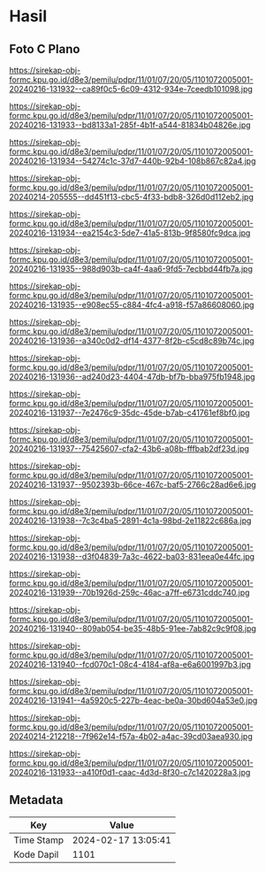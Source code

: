 # Hasil

## Foto C Plano

https://sirekap-obj-formc.kpu.go.id/d8e3/pemilu/pdpr/11/01/07/20/05/1101072005001-20240216-131932--ca89f0c5-6c09-4312-934e-7ceedb101098.jpg

https://sirekap-obj-formc.kpu.go.id/d8e3/pemilu/pdpr/11/01/07/20/05/1101072005001-20240216-131933--bd8133a1-285f-4b1f-a544-81834b04826e.jpg

https://sirekap-obj-formc.kpu.go.id/d8e3/pemilu/pdpr/11/01/07/20/05/1101072005001-20240216-131934--54274c1c-37d7-440b-92b4-108b867c82a4.jpg

https://sirekap-obj-formc.kpu.go.id/d8e3/pemilu/pdpr/11/01/07/20/05/1101072005001-20240214-205555--dd451f13-cbc5-4f33-bdb8-326d0d112eb2.jpg

https://sirekap-obj-formc.kpu.go.id/d8e3/pemilu/pdpr/11/01/07/20/05/1101072005001-20240216-131934--ea2154c3-5de7-41a5-813b-9f8580fc9dca.jpg

https://sirekap-obj-formc.kpu.go.id/d8e3/pemilu/pdpr/11/01/07/20/05/1101072005001-20240216-131935--988d903b-ca4f-4aa6-9fd5-7ecbbd44fb7a.jpg

https://sirekap-obj-formc.kpu.go.id/d8e3/pemilu/pdpr/11/01/07/20/05/1101072005001-20240216-131935--e908ec55-c884-4fc4-a918-f57a86608060.jpg

https://sirekap-obj-formc.kpu.go.id/d8e3/pemilu/pdpr/11/01/07/20/05/1101072005001-20240216-131936--a340c0d2-df14-4377-8f2b-c5cd8c89b74c.jpg

https://sirekap-obj-formc.kpu.go.id/d8e3/pemilu/pdpr/11/01/07/20/05/1101072005001-20240216-131936--ad240d23-4404-47db-bf7b-bba975fb1948.jpg

https://sirekap-obj-formc.kpu.go.id/d8e3/pemilu/pdpr/11/01/07/20/05/1101072005001-20240216-131937--7e2476c9-35dc-45de-b7ab-c41761ef8bf0.jpg

https://sirekap-obj-formc.kpu.go.id/d8e3/pemilu/pdpr/11/01/07/20/05/1101072005001-20240216-131937--75425607-cfa2-43b6-a08b-fffbab2df23d.jpg

https://sirekap-obj-formc.kpu.go.id/d8e3/pemilu/pdpr/11/01/07/20/05/1101072005001-20240216-131937--9502393b-66ce-467c-baf5-2766c28ad6e6.jpg

https://sirekap-obj-formc.kpu.go.id/d8e3/pemilu/pdpr/11/01/07/20/05/1101072005001-20240216-131938--7c3c4ba5-2891-4c1a-98bd-2e11822c686a.jpg

https://sirekap-obj-formc.kpu.go.id/d8e3/pemilu/pdpr/11/01/07/20/05/1101072005001-20240216-131938--d3f04839-7a3c-4622-ba03-831eea0e44fc.jpg

https://sirekap-obj-formc.kpu.go.id/d8e3/pemilu/pdpr/11/01/07/20/05/1101072005001-20240216-131939--70b1926d-259c-46ac-a7ff-e6731cddc740.jpg

https://sirekap-obj-formc.kpu.go.id/d8e3/pemilu/pdpr/11/01/07/20/05/1101072005001-20240216-131940--809ab054-be35-48b5-91ee-7ab82c9c9f08.jpg

https://sirekap-obj-formc.kpu.go.id/d8e3/pemilu/pdpr/11/01/07/20/05/1101072005001-20240216-131940--fcd070c1-08c4-4184-af8a-e6a6001997b3.jpg

https://sirekap-obj-formc.kpu.go.id/d8e3/pemilu/pdpr/11/01/07/20/05/1101072005001-20240216-131941--4a5920c5-227b-4eac-be0a-30bd604a53e0.jpg

https://sirekap-obj-formc.kpu.go.id/d8e3/pemilu/pdpr/11/01/07/20/05/1101072005001-20240214-212218--7f962e14-f57a-4b02-a4ac-39cd03aea930.jpg

https://sirekap-obj-formc.kpu.go.id/d8e3/pemilu/pdpr/11/01/07/20/05/1101072005001-20240216-131933--a410f0d1-caac-4d3d-8f30-c7c1420228a3.jpg


## Metadata

| Key        | Value               |
| ---------- | ------------------- |
| Time Stamp | 2024-02-17 13:05:41 |
| Kode Dapil | 1101                |



